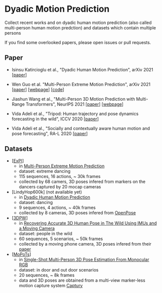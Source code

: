 # Dyadic Motion Prediction

Collect recent works and on dyadic human motion prediction (also called multi-person human motion predction) and datasets which contain multiple persons

If you find some overlooked papers, please open issues or pull requests.

## Paper

- Isinsu Katircioglu et al., "Dyadic Human Motion Prediction", arXiv 2021 [[paper](https://arxiv.org/abs/2112.00396)] 

- Wen Guo et al. "Multi-Person Extreme Motion Prediction", arXiv 2021 [[paper](https://arxiv.org/abs/2105.08825)] [[webpage](https://team.inria.fr/robotlearn/multi-person-extreme-motion-prediction/)] [[code](https://github.com/GUO-W/MultiMotion)]

- Jiashun Wang et al., "Multi-Person 3D Motion Prediction with Multi-Range Transformers", NeurIPS 2021 [[paper](https://arxiv.org/abs/2111.12073)] [[webpage](https://jiashunwang.github.io/MRT/)]

- Vida Adeli et al., "Tripod: Human trajectory and pose dynamics forecasting in the wild", ICCV 2020 [[paper](https://arxiv.org/abs/2104.04029)] 

- Vida Adeli et al., "Socially and contextually aware human motion and pose forecasting", RA-L 2020 [[paper](https://arxiv.org/abs/2007.06843)]
 
 
## Datasets

- [[ExPI](https://zenodo.org/record/5578329#.Ya_dA_GZP0r)] 
  - in [Multi-Person Extreme Motion Prediction](https://arxiv.org/abs/2105.08825)
  - dataset: extreme dancing
  - 115 sequences, 16 actions, ~ 30k frames
  - collected by 68 camers, 3D poses infered from markers on the dancers captured by 20 mocap cameras
- [LindyHop600k] (not available yet) 
  - in [Dyadic Human Motion Prediction](https://arxiv.org/abs/2112.00396)
  - dataset: dancing
  - 9 sequences, 4 actions, ~ 40k frames
  - collected by 8 cameras, 3D poses infered from [OpenPose](https://github.com/CMU-Perceptual-Computing-Lab/openpose)
- [[3DPW](https://virtualhumans.mpi-inf.mpg.de/3DPW/)] 
  - in [Recovering Accurate 3D Human Pose in The Wild Using IMUs and a Moving Camera](https://openaccess.thecvf.com/content_ECCV_2018/html/Timo_von_Marcard_Recovering_Accurate_3D_ECCV_2018_paper.html)
  - dataset: people in the wild
  - 60 sequences, 5 scenarios, ~ 50k frames
  - collected by a moving phone camera, 3D poses infered from their [paper](https://virtualhumans.mpi-inf.mpg.de/papers/vonmarcardECCV18/vonmarcardECCV18.pdf)
- [[MoPoTs](https://vcai.mpi-inf.mpg.de/projects/SingleShotMultiPerson/)] 
  - in [Single-Shot Multi-Person 3D Pose Estimation From Monocular RGB](https://ieeexplore.ieee.org/abstract/document/8490962)
  - dataset: in door and out door scenarios
  - 20 sequences,  ~ 8k frames
  - data and 3D poses are obtained from a multi-view marker-less motion capture system [Captury](https://captury.com/)




